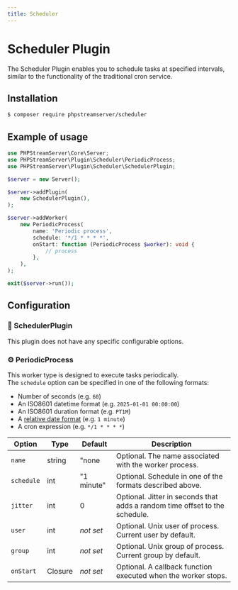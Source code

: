 ```yaml
---
title: Scheduler
---
```


# Scheduler Plugin

The Scheduler Plugin enables you to schedule tasks at specified intervals, similar to the functionality of the traditional cron service.

## Installation

```bash
$ composer require phpstreamserver/scheduler
```

## Example of usage

```php title="server.php"
use PHPStreamServer\Core\Server;
use PHPStreamServer\Plugin\Scheduler\PeriodicProcess;
use PHPStreamServer\Plugin\Scheduler\SchedulerPlugin;

$server = new Server();

$server->addPlugin(
    new SchedulerPlugin(),
);

$server->addWorker(
    new PeriodicProcess(
        name: 'Periodic process',
        schedule: '*/1 * * * *',
        onStart: function (PeriodicProcess $worker): void {
            // process
        },
    ),
);

exit($server->run());
```

## Configuration

### 🔌 SchedulerPlugin

This plugin does not have any specific configurable options.

### ⚙️ PeriodicProcess

This worker type is designed to execute tasks periodically.  
The `schedule` option can be specified in one of the following formats:
- Number of seconds (e.g. `60`)
- An ISO8601 datetime format (e.g. `2025-01-01 00:00:00`)
- An ISO8601 duration format (e.g. `PT1M`)
- A [relative date format](https://www.php.net/manual/en/datetime.formats.php#datetime.formats.relative) (e.g. `1 minute`)
- A cron expression (e.g. `*/1 * * * *`)

| Option     | Type    | Default        | Description                                                                 |
|------------|---------|----------------|-----------------------------------------------------------------------------|
| `name`     | string  | "none          | Optional. The name associated with the worker process.                      |
| `schedule` | int     | "1 minute"     | Optional. Schedule in one of the formats described above.                   |
| `jitter`   | int     | 0              | Optional. Jitter in seconds that adds a random time offset to the schedule. |
| `user`     | int     | *not&nbsp;set* | Optional. Unix user of process. Current user by default.                    |
| `group`    | int     | *not&nbsp;set* | Optional. Unix group of process. Current group by default.                  |
| `onStart`  | Closure | *not&nbsp;set* | Optional. A callback function executed when the worker stops.               |
 